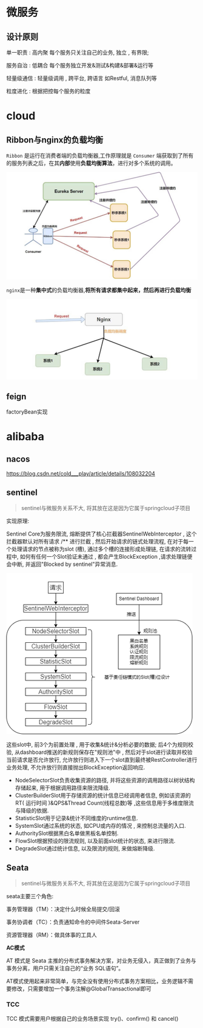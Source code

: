 # 微服务

## 设计原则

单一职责 : 高内聚    每个服务只关注自己的业务, 独立 , 有界限;

服务自治 : 低耦合    每个服务独立开发&测试&构建&部署&运行等

轻量级通信 : 轻量级调用 , 跨平台, 跨语言   如Restful, 消息队列等

粒度进化 : 根据把控每个服务的粒度



# cloud

## Ribbon与nginx的负载均衡

`Ribbon` 是运行在消费者端的负载均衡器,工作原理就是 `Consumer` 端获取到了所有的服务列表之后，在其**内部**使用**负载均衡算法**，进行对多个系统的调用。

![img](picture/nginx-vs-ribbon2.jpg)

`nginx`是一种**集中式**的负载均衡器,**将所有请求都集中起来，然后再进行负载均衡**

![img](picture/nginx-vs-ribbon1.jpg)

## feign

factoryBean实现

# alibaba

## nacos

https://blog.csdn.net/cold___play/article/details/108032204

## sentinel

> sentinel与微服务关系不大, 将其放在这是因为它属于springcloud子项目

实现原理:

Sentinel Core为服务限流, 熔断提供了核心拦截器SentinelWebInterceptor , 这个拦截器默认对所有请求 /** 进行拦截 , 然后开始请求的链式处理流程, 在对于每一个处理请求的节点被称为slot (槽), 通过多个槽的连接形成处理链, 在请求的流转过程中, 如何有任何一个Slot验证未通过 , 都会产生BlockException ,请求处理链便会中断, 并返回"Blocked by sentinel"异常消息.

![](picture/sentinel流程.png)

这些slot中, 前3个为前置处理 , 用于收集&统计&分析必要的数据; 后4个为规则校验, 从dashboard推送的新规则保存在"规则池"中 , 然后对于slot进行读取并校验当前请求是否允许放行, 允许放行则进入下一个slot直到最终被RestController进行业务处理, 不允许放行则直接抛出BlockException返回响应.

- NodeSelectorSlot负责收集资源的路径, 并将这些资源的调用路径以树状结构存储起来, 用于根据调用路径来限流降级.
- ClusterBuilderSlot用于存储资源的统计信息已经调用者信息, 例如该资源的RT( 运行时间 )&QPS&Thread Count(线程总数)等 ,这些信息用于多维度限流与降级的依据.
- StatisticSlot用于记录&统计不同维度的runtime信息.
- SystemSlot通过系统的状态, 如CPU或内存的情况 , 来控制总流量的入口.
- AuthoritySlot根据黑白名单做黑板名单控制.
- FlowSlot根据预设的限流规则, 以及前面slot统计的状态, 来进行限流.
- DegradeSlot通过统计信息, 以及限流的规则, 来做熔断降级.

## Seata

> sentinel与微服务关系不大, 将其放在这是因为它属于springcloud子项目

seata主要三个角色:

事务管理器（TM）：决定什么时候全局提交/回滚

事务协调者（TC）：负责通知命令的中间件Seata-Server

资源管理器（RM）：做具体事的工具人

**AC模式**

AT 模式是 Seata 主推的分布式事务解决方案，对业务无侵入，真正做到了业务与事务分离，用户只需关注自己的“业务 SQL语句”。

AT模式使用起来非常简单，与完全没有使用分布式事务方案相比，业务逻辑不需要修改，只需要增加一个事务注解@GlobalTransactional即可

### TCC

TCC 模式需要用户根据自己的业务场景实现 try()、confirm() 和 cancel()
